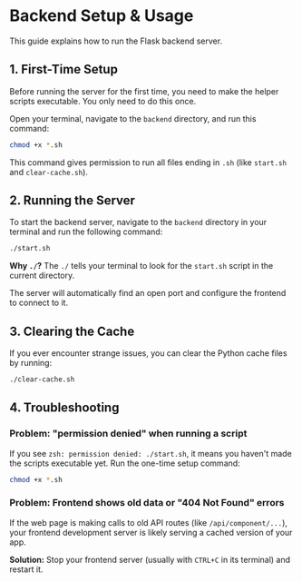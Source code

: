 # Backend Setup & Usage

This guide explains how to run the Flask backend server.

## 1. First-Time Setup

Before running the server for the first time, you need to make the helper scripts executable. You only need to do this once.

Open your terminal, navigate to the `backend` directory, and run this command:

```bash
chmod +x *.sh
```

This command gives permission to run all files ending in `.sh` (like `start.sh` and `clear-cache.sh`).

## 2. Running the Server

To start the backend server, navigate to the `backend` directory in your terminal and run the following command:

```bash
./start.sh
```

**Why `./`?** The `./` tells your terminal to look for the `start.sh` script in the current directory.

The server will automatically find an open port and configure the frontend to connect to it.

## 3. Clearing the Cache

If you ever encounter strange issues, you can clear the Python cache files by running:

```bash
./clear-cache.sh
```

## 4. Troubleshooting

### Problem: "permission denied" when running a script

If you see `zsh: permission denied: ./start.sh`, it means you haven't made the scripts executable yet. Run the one-time setup command:

```bash
chmod +x *.sh
```

### Problem: Frontend shows old data or "404 Not Found" errors

If the web page is making calls to old API routes (like `/api/component/...`), your frontend development server is likely serving a cached version of your app.

**Solution:** Stop your frontend server (usually with `CTRL+C` in its terminal) and restart it.
